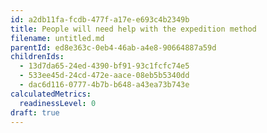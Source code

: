 ```yaml
---
id: a2db11fa-fcdb-477f-a17e-e693c4b2349b
title: People will need help with the expedition method
filename: untitled.md
parentId: ed8e363c-0eb4-46ab-a4e8-90664887a59d
childrenIds:
  - 13d7da65-24ed-4390-bf91-93c1fcfc74e5
  - 533ee45d-24cd-472e-aace-08eb5b5340dd
  - dac6d116-0777-4b7b-b648-a43ea73b743e
calculatedMetrics:
  readinessLevel: 0
draft: true
---
```


